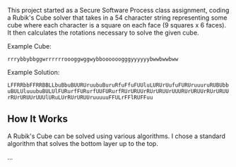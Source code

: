 This project started as a Secure Software Process class assignment, coding a Rubik's Cube solver that takes in a 54 character string representing some cube where each character is a square on each face (9 squares x 6 faces). It then calculates the rotations necessary to solve the given cube.

Example Cube: 

`rrrybbybbggwrrrrrroooggwggwybboooooogggyyyyyybwwbwwbww`

Example Solution: 

`LFFRRbbFFRRBBLLbuBbuBUURUruubuBuruRfuFfuFUUluLURUrUufuFURUruuuruRUBUbbuBULUluuubuBULUlFURurfFURurfUUFURurfRUrURUUrRUrURUUrUUURUrURUUrRUrURUUrRUrURUUrUUUlURuLUrRUrURUUruuuuuFFULrFFlRUFFuu`

## How It Works

A Rubik's Cube can be solved using various algorithms. I chose a standard algorithm that solves the bottom layer up to the top. 

...
